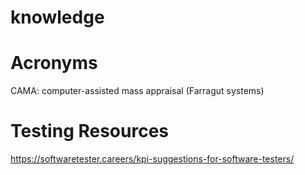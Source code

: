 # knowledge

# Acronyms
CAMA: computer-assisted mass appraisal (Farragut systems)

# Testing Resources
https://softwaretester.careers/kpi-suggestions-for-software-testers/
